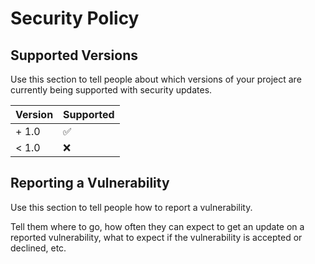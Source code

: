 # Security Policy

## Supported Versions

Use this section to tell people about which versions of your project are
currently being supported with security updates.

| Version | Supported          |
| ------- | ------------------ |
| + 1.0   | :white_check_mark: |
| < 1.0   | :x:                |

## Reporting a Vulnerability

Use this section to tell people how to report a vulnerability.

Tell them where to go, how often they can expect to get an update on a
reported vulnerability, what to expect if the vulnerability is accepted or
declined, etc.
